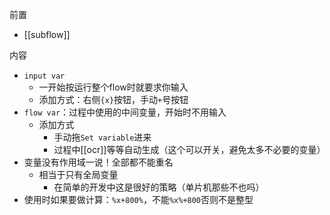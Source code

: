 前置
- [[subflow]]

内容
- `input var`
  - 一开始按运行整个flow时就要求你输入
  - 添加方式：右侧`{x}`按钮，手动`+`号按钮
- `flow var`：过程中使用的中间变量，开始时不用输入
  - 添加方式
    - 手动拖`Set variable`进来
    - 过程中[[ocr]]等等自动生成（这个可以开关，避免太多不必要的变量）
- 变量没有作用域一说！全部都不能重名
  - 相当于只有全局变量
    - 在简单的开发中这是很好的策略（单片机那些不也吗）
- 使用时如果要做计算：`%x+800%`，不能`%x%+800`否则不是整型